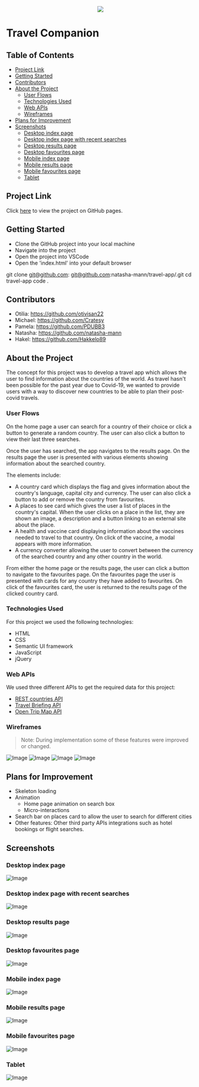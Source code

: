 <div style="text-align:center"><a href="https://natasha-mann.github.io/travel-app/"><img src="./assets/favicon/apple-touch-icon.png"/></a></div>

<h1>Travel Companion</h1>

<h2> Table of Contents </h2>

- [Project Link](#project-link)
- [Getting Started](#getting-started)
- [Contributors](#contributors)
- [About the Project](#about-the-project)
  - [User Flows](#user-flows)
  - [Technologies Used](#technologies-used)
  - [Web APIs](#web-apis)
  - [Wireframes](#wireframes)
- [Plans for Improvement](#plans-for-improvement)
- [Screenshots](#screenshots)
  - [Desktop index page](#desktop-index-page)
  - [Desktop index page with recent searches](#desktop-index-page-with-recent-searches)
  - [Desktop results page](#desktop-results-page)
  - [Desktop favourites page](#desktop-favourites-page)
  - [Mobile index page](#mobile-index-page)
  - [Mobile results page](#mobile-results-page)
  - [Mobile favourites page](#mobile-favourites-page)
  - [Tablet](#tablet)

## Project Link

Click [here](https://natasha-mann.github.io/travel-app/) to view the project on GitHub pages.

## Getting Started

- Clone the GitHub project into your local machine
- Navigate into the project
- Open the project into VSCode
- Open the 'index.html' into your default browser

git clone git@github.com: git@github.com:natasha-mann/travel-app/.git
cd travel-app
code .

## Contributors

- Otilia: https://github.com/otivisan22
- Michael: https://github.com/Cratesy
- Pamela: https://github.com/PDUBB3
- Natasha: https://github.com/natasha-mann
- Hakel: https://github.com/Hakkelo89

## About the Project

The concept for this project was to develop a travel app which allows the user to find information about the countries of the world. As travel hasn't been possible for the past year due to Covid-19, we wanted to provide users with a way to discover new countries to be able to plan their post-covid travels.

### User Flows

On the home page a user can search for a country of their choice or click a button to generate a random country. The user can also click a button to view their last three searches.

Once the user has searched, the app navigates to the results page. On the results page the user is presented with various elements showing information about the searched country.

The elements include:

- A country card which displays the flag and gives information about the country's language, capital city and currency. The user can also click a button to add or remove the country from favourites.
- A places to see card which gives the user a list of places in the country's capital. When the user clicks on a place in the list, they are shown an image, a description and a button linking to an external site about the place.
- A health and vaccine card displaying information about the vaccines needed to travel to that country. On click of the vaccine, a modal appears with more information.
- A currency converter allowing the user to convert between the currency of the searched country and any other country in the world.

From either the home page or the results page, the user can click a button to navigate to the favourites page. On the favourites page the user is presented with cards for any country they have added to favourites. On click of the favourites card, the user is returned to the results page of the clicked country card.

### Technologies Used

For this project we used the following technologies:

- HTML
- CSS
- Semantic UI framework
- JavaScript
- jQuery

### Web APIs

We used three different APIs to get the required data for this project:

- [REST countries API](https://restcountries.eu/)
- [Travel Briefing API](https://travelbriefing.org/api)
- [Open Trip Map API](https://opentripmap.io/docs)

### Wireframes

> Note:
> During implementation some of these features were improved or changed.

![Image](./assets/screenshots/wireframe1.png)
![Image](./assets/screenshots/wireframe2.png)
![Image](./assets/screenshots/wireframe3.png)
![Image](./assets/screenshots/wireframe4.png)

## Plans for Improvement

- Skeleton loading
- Animation
  - Home page animation on search box
  - Micro-interactions
- Search bar on places card to allow the user to search for different cities
- Other features: Other third party APIs integrations such as hotel bookings or flight searches.

## Screenshots

### Desktop index page

![Image](./assets/screenshots/desktop1.png)

### Desktop index page with recent searches

![Image](./assets/screenshots/desktop2.png)

### Desktop results page

![Image](./assets/screenshots/desktop3.png)

### Desktop favourites page

![Image](./assets/screenshots/desktop4.png)

### Mobile index page

![Image](./assets/screenshots/mobile1.png)

### Mobile results page

![Image](./assets/screenshots/mobile2.png)

### Mobile favourites page

![Image](./assets/screenshots/mobile3.png)

### Tablet

![Image](./assets/screenshots/tablet.png)

